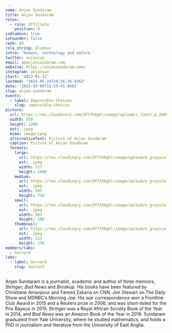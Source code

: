 ```yaml
---
name: Anjan Sundaram
title: Anjan Sundaram
roles:
  - role: Affiliate
    position: 8
isAlumnus: true
isFounder: false
rank: 99
role_string: Alumnus
intro: 'Humans, technology and nature '
twitter: anjansun
email: a@anjansundaram.com
website: https://anjansundaram.com/
instagram: anjansun
start: '2023-01-12'
lastmod: '2024-05-24T10:56:36.936Z'
date: '2023-03-06T15:59:41.066Z'
slug: anjan-sundaram
events:
  - label: Impossible Choices
    slug: impossible-choices
picture:
  url: https://res.cloudinary.com/dfffh0gkl/image/upload/c_limit,w_2000,h_2000/e_grayscale/v1678114759/7_E50_D740_7_FBF_4961_8084_290877_BB_1484_1_201_a_60317a48de.jpg
  width: 930
  height: 1280
  ext: .jpeg
  mime: image/jpeg
  alternativeText: Picture of Anjan Sundaram
  caption: Picture of Anjan Sundaram
  formats:
    large:
      url: https://res.cloudinary.com/dfffh0gkl/image/upload/e_grayscale/v1678114760/large_7_E50_D740_7_FBF_4961_8084_290877_BB_1484_1_201_a_60317a48de.jpg
      ext: .jpeg
      width: 727
      height: 1000
    medium:
      url: https://res.cloudinary.com/dfffh0gkl/image/upload/e_grayscale/v1678114760/medium_7_E50_D740_7_FBF_4961_8084_290877_BB_1484_1_201_a_60317a48de.jpg
      ext: .jpeg
      width: 545
      height: 750
    small:
      url: https://res.cloudinary.com/dfffh0gkl/image/upload/e_grayscale/v1678114761/small_7_E50_D740_7_FBF_4961_8084_290877_BB_1484_1_201_a_60317a48de.jpg
      ext: .jpeg
      width: 363
      height: 500
    thumbnail:
      url: https://res.cloudinary.com/dfffh0gkl/image/upload/e_grayscale/v1678114760/thumbnail_7_E50_D740_7_FBF_4961_8084_290877_BB_1484_1_201_a_60317a48de.jpg
      ext: .jpeg
      width: 113
      height: 156
members/labs:
  - harvard
labs:
  - label: Harvard
    slug: harvard
---
```

Anjan Sundaram is a journalist, academic and author of three memoirs, *Stringer*, *Bad News* and *Breakup*. His books have been featured by Christiane Amanpour and Fareed Zakaria on CNN, Jon Stewart on The Daily Show and MSNBC’s Morning Joe. His war correspondence won a Frontline Club Award in 2015 and a Reuters prize in 2006, and was short-listed for the Prix Bayeux in 2015. *Stringer* was a Royal African Society Book of the Year in 2014, and *Bad News* was an Amazon Book of the Year in 2016. Sundaram graduated from Yale University, where he studied mathematics, and holds a PhD in journalism and literature from the University of East Anglia.